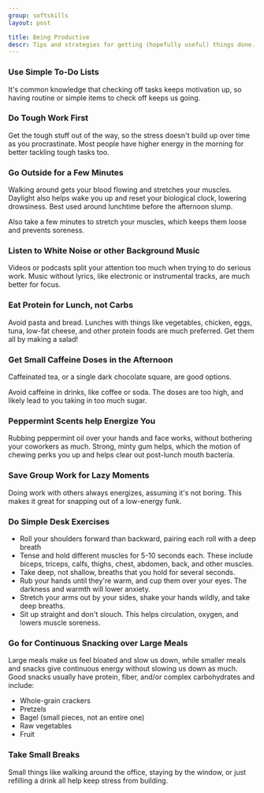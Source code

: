```yaml
---
group: softskills
layout: post

title: Being Productive
descr: Tips and strategies for getting (hopefully useful) things done.
---
```


### Use Simple To-Do Lists

It's common knowledge that checking off tasks keeps motivation up, so having routine or simple items to check off keeps us going.

### Do Tough Work First

Get the tough stuff out of the way, so the stress doesn't build up over time as you procrastinate. Most people have higher energy in the morning for better tackling tough tasks too.

### Go Outside for a Few Minutes

Walking around gets your blood flowing and stretches your muscles. Daylight also helps wake you up and reset your biological clock, lowering drowsiness. Best used around lunchtime before the afternoon slump.

Also take a few minutes to stretch your muscles, which keeps them loose and prevents soreness.

### Listen to White Noise or other Background Music

Videos or podcasts split your attention too much when trying to do serious work. Music without lyrics, like electronic or instrumental tracks, are much better for focus.

### Eat Protein for Lunch, not Carbs

Avoid pasta and bread. Lunches with things like vegetables, chicken, eggs, tuna, low-fat cheese, and other protein foods are much preferred. Get them all by making a salad!

### Get Small Caffeine Doses in the Afternoon

Caffeinated tea, or a single dark chocolate square, are good options.

Avoid caffeine in drinks, like coffee or soda. The doses are too high, and likely lead to you taking in too much sugar.

### Peppermint Scents help Energize You

Rubbing peppermint oil over your hands and face works, without bothering your coworkers as much. Strong, minty gum helps, which the motion of chewing perks you up and helps clear out post-lunch mouth bacteria.

### Save Group Work for Lazy Moments

Doing work with others always energizes, assuming it's not boring. This makes it great for snapping out of a low-energy funk.

### Do Simple Desk Exercises

* Roll your shoulders forward than backward, pairing each roll with a deep breath
* Tense and hold different muscles for 5-10 seconds each. These include biceps, triceps, calfs, thighs, chest, abdomen, back, and other muscles.
* Take deep, not shallow, breaths that you hold for several seconds.
* Rub your hands until they're warm, and cup them over your eyes. The darkness and warmth will lower anxiety.
* Stretch your arms out by your sides, shake your hands wildly, and take deep breaths.
* Sit up straight and don't slouch. This helps circulation, oxygen, and lowers muscle soreness.

### Go for Continuous Snacking over Large Meals

Large meals make us feel bloated and slow us down, while smaller meals and snacks give continuous energy without slowing us down as much. Good snacks usually have protein, fiber, and/or complex carbohydrates and include:

* Whole-grain crackers
* Pretzels
* Bagel (small pieces, not an entire one)
* Raw vegetables
* Fruit

### Take Small Breaks

Small things like walking around the office, staying by the window, or just refilling a drink all help keep stress from building.
